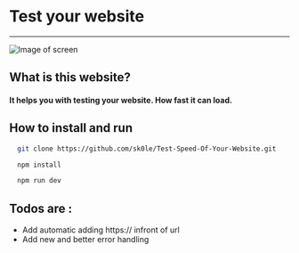 # Test your website

---

![Image of screen](https://i.ibb.co/37XzKzt/Screenshot-20.png")

## What is this website?

#### It helps you with testing your website. How fast it can load.

## How to install and run

```bash
  git clone https://github.com/sk0le/Test-Speed-Of-Your-Website.git

  npm install

  npm run dev
```

## Todos are :

- Add automatic adding https:// infront of url
- Add new and better error handling

